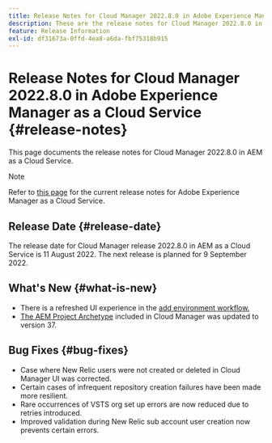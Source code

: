 ```yaml
---
title: Release Notes for Cloud Manager 2022.8.0 in Adobe Experience Manager as a Cloud Service
description: These are the release notes for Cloud Manager 2022.8.0 in AEM as a Cloud Service.
feature: Release Information
exl-id: df31673a-0ffd-4ea8-a6da-fbf75318b915
---
```

# Release Notes for Cloud Manager 2022.8.0 in Adobe Experience Manager as a Cloud Service {#release-notes}

This page documents the release notes for Cloud Manager 2022.8.0 in AEM as a Cloud Service.

>[!NOTE]
>
>Refer to [this page](/help/release-notes/release-notes-cloud/release-notes-current.md) for the current release notes for Adobe Experience Manager as a Cloud Service.

## Release Date {#release-date}

The release date for Cloud Manager release 2022.8.0 in AEM as a Cloud Service is 11 August 2022. The next release is planned for 9 September 2022.

## What's New {#what-is-new}

* There is a refreshed UI experience in the [add environment workflow.](/help/implementing/cloud-manager/manage-environments.md)
* [The AEM Project Archetype](https://experienceleague.adobe.com/docs/experience-manager-core-components/using/developing/archetype/overview.html) included in Cloud Manager was updated to version 37.

## Bug Fixes {#bug-fixes}

* Case where New Relic users were not created or deleted in Cloud Manager UI was corrected.
* Certain cases of infrequent repository creation failures have been made more resilient.
* Rare occurrences of VSTS org set up errors are now reduced due to retries introduced.
* Improved validation during New Relic sub account user creation now prevents certain errors.
